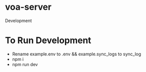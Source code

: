 # voa-server
Development
# To Run Development
 - Rename example.env to .env && example.sync_logs to sync_log
 - npm i 
 - npm run dev

